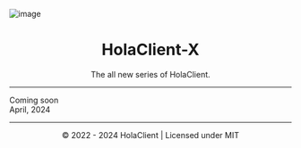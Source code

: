 ![image](https://github.com/HolaClient/X/assets/102372274/8d01b010-f34b-4756-ad14-7117c465cf9a)

<h1 align="center" dir="auto">HolaClient-X</h1>
<p align="center">
The all new series of HolaClient.
</p>

---

Coming soon<br>
April, 2024

---

<p align="center">
© 2022 - 2024 HolaClient | Licensed under MIT
</p>
